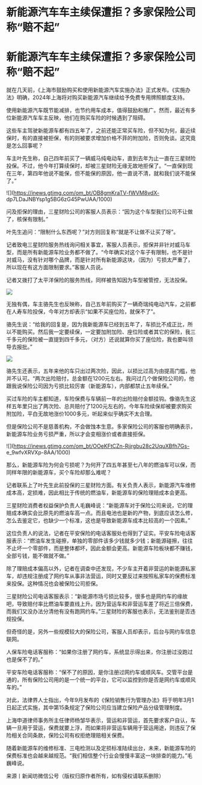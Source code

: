 # 新能源汽车车主续保遭拒？多家保险公司称“赔不起”

# 新能源汽车车主续保遭拒？多家保险公司称“赔不起”

就在几天前，《上海市鼓励购买和使用新能源汽车实施办法》正式发布。《实施办法》明确，2024年上海将对购买新能源汽车继续给予免费专用牌照额度支持。

使用新能源汽车既节能减排，也节约用车成本，值得鼓励和推广。然而，最近有多位新能源汽车车主反映，他们在购买车险的时候遇到了阻碍。

这些车主驾驶新能源车都有四五年了，之前还能正常买车险，但不知为何，最近续保时，有的直接被拒保，有的则被要求增加价格不菲的附加险，否则免谈。这究竟是怎么回事呢？

车主叶先生称，自己四年前买了一辆威马纯电动车，直到去年为止一直在三星财险投保。不过，他今年打算续保时，却被三星财险无缘无故地拒保了。“一直保到现在三年，第四年他说不能保，但不能保的原因，他一直说不清，就和我们说不能保了。”

![](https://inews.gtimg.com/om_bt/OB8gmKraTV-fWVM8vdX-
dp7LDaJNBYsp1g5BG6zG45PwUAA/1000)

问及拒保的理由，三星财险公司的客服人员表示：“因为这个车型我们公司不让做了，核保有限制。”

叶先生追问：“限制什么东西呢？”对方则回复称“就是不让做不让买了呀”。

记者致电三星财险服务热线询问相关事宜，客服人员表示，拒保并非针对威马车型，而是所有新能源车险业务都不做了。“今年确实对这个车子有限制，也不是针对威马，没有针对哪个品牌，而是针对所有新能源这块，（因为）亏损太严重了，所以现在有这方面限制要求。”客服人员说。

记者又拨打了太平洋保险的服务热线，同样被告知因为车型被管控，无法投保。

![](https://inews.gtimg.com/om_bt/OJCQdijYe5r3o86nnql3tgOtIKQyFgfEYvtpCMBeabTHEAA/1000)

无独有偶，车主骆先生也反映称，自己五年前购买了一辆奇瑞纯电动汽车，之前都在人寿车险投保，今年对方却表示“如果不买座位险，就保不了”。

骆先生说：“给我的回复是，因为我新能源车已经到五年了，车损比不成正比，所以不能购买。然后我一定要续保，一定要加附加险、座位险或者其它的保险，我三千多元的保险被一直提到四千多元，（对方）还说就算你买了座位险，我也要叫领导去报批。”

![](https://inews.gtimg.com/om_bt/O63s-x6uLUVytlyUmBDbBZSTOkU9CmfGfa8ZEdrLrYk80AA/1000)

骆先生还表示，五年来他的车只出过两次险，因此，以损比过高为由提高门槛，他并不认可。“两次出险赔付，总金额在1200元左右。我问过几个做保险公司的，他跟我说保险公司因为亏损比较厉害（新能源车），内部都禁止五年续保。”

买过车险的车主都知道，车险保费与车辆前一年的出险赔付金额挂钩。像骆先生这样五年里只出了两次险、总共赔付了1200元左右的，今年车险续保却被要求购买附加险，平白无故地涨价1000多元，听起来似乎确实不太合理。

但是保险公司不是慈善机构，不会做蚀本生意。多家保险公司的客服也明确表示，新能源车险业务亏损严重，所以才会变相涨价或者直接拒保。

![](https://inews.gtimg.com/om_bt/OOeKFtCZn-Rjjrgbu28c2UquXBfh7Gs-
e_9wfvXRVXp-8AA/1000)

那么，新能源车险为何会亏损呢？为何开了四五年甚至七八年的燃油车可以保，而同样年限的新能源车，买个车险却那么难呢？

记者联系上了叶先生此前投保的三星财险方面。有关负责人表示，新能源汽车维修成本高，定损难，因此相比于传统的燃油车，新能源车的保险理赔成本会更高。

三星财险消费者权益保护负责人毛巍峰说：“新能源车对于保险公司来说，它的理赔成本确实会比原先的燃油车高一点。而且电池也是新的产物，到底应该怎么修，怎么去鉴定它，也缺少一个标准，这也是导致新能源车成本比较高的一个因素。”

这位负责人的说法，记者在平安保险的电话客服处也得到了证实。平安车险电话客服表示：“燃油车发生碰擦，单独的零部件该多少钱就多少钱；新能源碰擦，往往不止坏一个零部件，而是整体都坏，因此金额会更高。新能源车险板块都不赚钱，全部亏钱，能不做就不做。”

除了理赔成本偏高以外，记者在调查中还发现，不少车主开着非营运的新能源私家车，却违规注册成了网约车从事非法营运，同时又要反过来按照私家车的保费标准来投保。这种情况也会被保险公司拒保。

三星财险公司电话客服表示：“新能源市场亏损比较多，很多也是网约车的缘故吧，导致赔付率比燃油车要直线上升。因为营运车和非营运车差了将近三倍保费，而我们又没办法分清他有没有跑网约车。”三星财险的客服也表示，无法鉴别是否违规投保。

但奇怪的是，另外一些规模较大的保险公司，客服人员却表示，后台与网约车信息联网。

人保车险电话客服称：“如果你注册了网约车，系统显示得出来，你注册过没跑过也是保不了的。”

平安车险电话客服称：“保不了的原因，是你注册过网约车或顺风车。交管平台是通的，所有保险公司用的是一个统一的平台，它可以监控到你是否是网约车或顺风车的。”

对此，法律界人士指出，今年9月发布的《保险销售行为管理办法》将于明年3月1日起正式实施，其中第15条规定了保险公司应当建立保险产品分级管理制度。

上海申道律师事务所主任律师杨邹华表示，营运和非营运，首先要求客户自认，车辆一旦用于营运，保费就要上浮，而如果将非营运车辆用于营运用途，则违反了保险相关合同条款，保险公司有权拒绝理赔相关保费。

随着新能源车的维修标准、三电检测以及定损标准陆续出台，未来，新能源车险的保费标准也会越来越规范。“我们相信整个行业会慢慢丰富这一块排查的能力。”毛巍峰说。

来源丨新闻坊微信公号（版权归原作者所有，如有侵权请联系删除）

